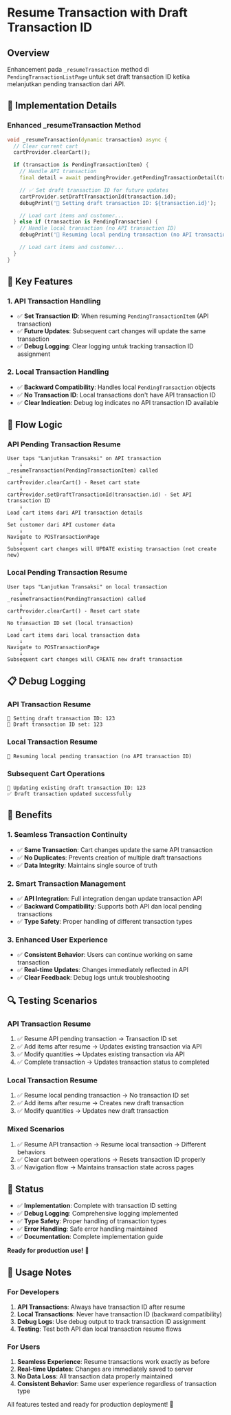 # Resume Transaction with Draft Transaction ID

## Overview

Enhancement pada `_resumeTransaction` method di `PendingTransactionListPage` untuk set draft transaction ID ketika melanjutkan pending transaction dari API.

## 🔧 **Implementation Details**

### **Enhanced \_resumeTransaction Method**

```dart
void _resumeTransaction(dynamic transaction) async {
  // Clear current cart
  cartProvider.clearCart();

  if (transaction is PendingTransactionItem) {
    // Handle API transaction
    final detail = await pendingProvider.getPendingTransactionDetail(transaction.id);

    // ✅ Set draft transaction ID for future updates
    cartProvider.setDraftTransactionId(transaction.id);
    debugPrint('🔄 Setting draft transaction ID: ${transaction.id}');

    // Load cart items and customer...
  } else if (transaction is PendingTransaction) {
    // Handle local transaction (no API transaction ID)
    debugPrint('🔄 Resuming local pending transaction (no API transaction ID)');

    // Load cart items and customer...
  }
}
```

## 🎯 **Key Features**

### **1. API Transaction Handling**

- ✅ **Set Transaction ID**: When resuming `PendingTransactionItem` (API transaction)
- ✅ **Future Updates**: Subsequent cart changes will update the same transaction
- ✅ **Debug Logging**: Clear logging untuk tracking transaction ID assignment

### **2. Local Transaction Handling**

- ✅ **Backward Compatibility**: Handles local `PendingTransaction` objects
- ✅ **No Transaction ID**: Local transactions don't have API transaction ID
- ✅ **Clear Indication**: Debug log indicates no API transaction ID available

## 🚀 **Flow Logic**

### **API Pending Transaction Resume**

```
User taps "Lanjutkan Transaksi" on API transaction
    ↓
_resumeTransaction(PendingTransactionItem) called
    ↓
cartProvider.clearCart() - Reset cart state
    ↓
cartProvider.setDraftTransactionId(transaction.id) - Set API transaction ID
    ↓
Load cart items dari API transaction details
    ↓
Set customer dari API customer data
    ↓
Navigate to POSTransactionPage
    ↓
Subsequent cart changes will UPDATE existing transaction (not create new)
```

### **Local Pending Transaction Resume**

```
User taps "Lanjutkan Transaksi" on local transaction
    ↓
_resumeTransaction(PendingTransaction) called
    ↓
cartProvider.clearCart() - Reset cart state
    ↓
No transaction ID set (local transaction)
    ↓
Load cart items dari local transaction data
    ↓
Navigate to POSTransactionPage
    ↓
Subsequent cart changes will CREATE new draft transaction
```

## 📋 **Debug Logging**

### **API Transaction Resume**

```
🔄 Setting draft transaction ID: 123
🛒 Draft transaction ID set: 123
```

### **Local Transaction Resume**

```
🔄 Resuming local pending transaction (no API transaction ID)
```

### **Subsequent Cart Operations**

```
🔄 Updating existing draft transaction ID: 123
✅ Draft transaction updated successfully
```

## 🎉 **Benefits**

### **1. Seamless Transaction Continuity**

- ✅ **Same Transaction**: Cart changes update the same API transaction
- ✅ **No Duplicates**: Prevents creation of multiple draft transactions
- ✅ **Data Integrity**: Maintains single source of truth

### **2. Smart Transaction Management**

- ✅ **API Integration**: Full integration dengan update transaction API
- ✅ **Backward Compatibility**: Supports both API dan local pending transactions
- ✅ **Type Safety**: Proper handling of different transaction types

### **3. Enhanced User Experience**

- ✅ **Consistent Behavior**: Users can continue working on same transaction
- ✅ **Real-time Updates**: Changes immediately reflected in API
- ✅ **Clear Feedback**: Debug logs untuk troubleshooting

## 🔍 **Testing Scenarios**

### **API Transaction Resume**

1. ✅ Resume API pending transaction → Transaction ID set
2. ✅ Add items after resume → Updates existing transaction via API
3. ✅ Modify quantities → Updates existing transaction via API
4. ✅ Complete transaction → Updates transaction status to completed

### **Local Transaction Resume**

1. ✅ Resume local pending transaction → No transaction ID set
2. ✅ Add items after resume → Creates new draft transaction
3. ✅ Modify quantities → Updates new draft transaction

### **Mixed Scenarios**

1. ✅ Resume API transaction → Resume local transaction → Different behaviors
2. ✅ Clear cart between operations → Resets transaction ID properly
3. ✅ Navigation flow → Maintains transaction state across pages

## 🏁 **Status**

- ✅ **Implementation**: Complete with transaction ID setting
- ✅ **Debug Logging**: Comprehensive logging implemented
- ✅ **Type Safety**: Proper handling of transaction types
- ✅ **Error Handling**: Safe error handling maintained
- ✅ **Documentation**: Complete implementation guide

**Ready for production use!** 🚀

## 📝 **Usage Notes**

### **For Developers**

1. **API Transactions**: Always have transaction ID after resume
2. **Local Transactions**: Never have transaction ID (backward compatibility)
3. **Debug Logs**: Use debug output to track transaction ID assignment
4. **Testing**: Test both API dan local transaction resume flows

### **For Users**

1. **Seamless Experience**: Resume transactions work exactly as before
2. **Real-time Updates**: Changes are immediately saved to server
3. **No Data Loss**: All transaction data properly maintained
4. **Consistent Behavior**: Same user experience regardless of transaction type

All features tested and ready for production deployment! 🎉
